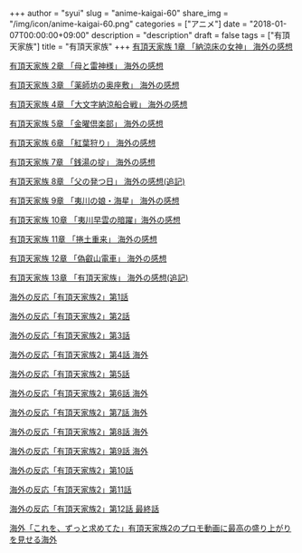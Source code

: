 +++
author = "syui"
slug = "anime-kaigai-60"
share_img = "/img/icon/anime-kaigai-60.png"
categories = ["アニメ"]
date = "2018-01-07T00:00:00+09:00"
description = "description"
draft = false
tags = ["有頂天家族"]
title = "有頂天家族"
+++
<a href="http://blog.livedoor.jp/kaigai_no/archives/30181049.html" rel="nofollow" target="_blank" title="有頂天家族 1章 「納涼床の女神」 海外の感想">有頂天家族 1章 「納涼床の女神」 海外の感想</a>

<a href="http://blog.livedoor.jp/kaigai_no/archives/30470413.html" rel="nofollow" target="_blank" title="有頂天家族 2章 「母と雷神様」 海外の感想">有頂天家族 2章 「母と雷神様」 海外の感想</a>

<a href="http://blog.livedoor.jp/kaigai_no/archives/30724462.html" rel="nofollow" target="_blank" title="有頂天家族 3章 「薬師坊の奥座敷」 海外の感想">有頂天家族 3章 「薬師坊の奥座敷」 海外の感想</a>

<a href="http://blog.livedoor.jp/kaigai_no/archives/30975254.html" rel="nofollow" target="_blank" title="有頂天家族 4章 「大文字納涼船合戦」 海外の感想">有頂天家族 4章 「大文字納涼船合戦」 海外の感想</a>

<a href="http://blog.livedoor.jp/kaigai_no/archives/31264196.html" rel="nofollow" target="_blank" title="有頂天家族 5章 「金曜倶楽部」 海外の感想">有頂天家族 5章 「金曜倶楽部」 海外の感想</a>

<a href="http://blog.livedoor.jp/kaigai_no/archives/31535072.html" rel="nofollow" target="_blank" title="有頂天家族 6章 「紅葉狩り」 海外の感想">有頂天家族 6章 「紅葉狩り」 海外の感想</a>

<a href="http://blog.livedoor.jp/kaigai_no/archives/31792877.html" rel="nofollow" target="_blank" title="有頂天家族 7章 「銭湯の掟」 海外の感想">有頂天家族 7章 「銭湯の掟」 海外の感想</a>

<a href="http://blog.livedoor.jp/kaigai_no/archives/32067692.html" rel="nofollow" target="_blank" title="有頂天家族 8章 「父の発つ日」 海外の感想(追記)">有頂天家族 8章 「父の発つ日」 海外の感想(追記)</a>

<a href="http://blog.livedoor.jp/kaigai_no/archives/32366749.html" rel="nofollow" target="_blank" title="有頂天家族 9章 「夷川の娘・海星」 海外の感想">有頂天家族 9章 「夷川の娘・海星」 海外の感想</a>

<a href="http://blog.livedoor.jp/kaigai_no/archives/32654487.html" rel="nofollow" target="_blank" title="有頂天家族 10章 「夷川早雲の暗躍」海外の感想">有頂天家族 10章 「夷川早雲の暗躍」海外の感想</a>

<a href="http://blog.livedoor.jp/kaigai_no/archives/33005178.html" rel="nofollow" target="_blank" title="有頂天家族 11章 「捲土重来」 海外の感想">有頂天家族 11章 「捲土重来」 海外の感想</a>

<a href="http://blog.livedoor.jp/kaigai_no/archives/33255165.html" rel="nofollow" target="_blank" title="有頂天家族 12章 「偽叡山電車」 海外の感想">有頂天家族 12章 「偽叡山電車」 海外の感想</a>

<a href="http://blog.livedoor.jp/kaigai_no/archives/33496402.html" rel="nofollow" target="_blank" title="有頂天家族 13章 「有頂天家族」 海外の感想(追記)">有頂天家族 13章 「有頂天家族」 海外の感想(追記)</a>

<a href="http://honyakutyuihou.hatenablog.com/entry/2017/04/10/120232" rel="nofollow" target="_blank" title="海外の反応「有頂天家族2」第1話">海外の反応「有頂天家族2」第1話</a>

<a href="http://honyakutyuihou.hatenablog.com/entry/2017/04/17/115052" rel="nofollow" target="_blank" title="海外の反応「有頂天家族2」第2話">海外の反応「有頂天家族2」第2話</a>

<a href="http://honyakutyuihou.hatenablog.com/entry/2017/04/24/111014" rel="nofollow" target="_blank" title="海外の反応「有頂天家族2」第3話">海外の反応「有頂天家族2」第3話</a>

<a href="http://honyakutyuihou.hatenablog.com/entry/2017/05/01/102413" rel="nofollow" target="_blank" title="海外の反応「有頂天家族2」第4話 海外">海外の反応「有頂天家族2」第4話 海外</a>

<a href="http://honyakutyuihou.hatenablog.com/entry/2017/05/08/103506" rel="nofollow" target="_blank" title="海外の反応「有頂天家族2」第5話">海外の反応「有頂天家族2」第5話</a>

<a href="http://honyakutyuihou.hatenablog.com/entry/2017/05/16/114503" rel="nofollow" target="_blank" title="海外の反応「有頂天家族2」第6話 海外">海外の反応「有頂天家族2」第6話 海外</a>

<a href="http://honyakutyuihou.hatenablog.com/entry/2017/05/22/113328" rel="nofollow" target="_blank" title="海外の反応「有頂天家族2」第7話 海外">海外の反応「有頂天家族2」第7話 海外</a>

<a href="http://honyakutyuihou.hatenablog.com/entry/2017/05/29/095245" rel="nofollow" target="_blank" title="海外の反応「有頂天家族2」第8話 海外">海外の反応「有頂天家族2」第8話 海外</a>

<a href="http://honyakutyuihou.hatenablog.com/entry/2017/06/05/095157" rel="nofollow" target="_blank" title="海外の反応「有頂天家族2」第9話 海外">海外の反応「有頂天家族2」第9話 海外</a>

<a href="http://honyakutyuihou.hatenablog.com/entry/2017/06/12/101621" rel="nofollow" target="_blank" title="海外の反応「有頂天家族2」第10話">海外の反応「有頂天家族2」第10話</a>

<a href="http://honyakutyuihou.hatenablog.com/entry/2017/06/19/104412" rel="nofollow" target="_blank" title="海外の反応「有頂天家族2」第11話">海外の反応「有頂天家族2」第11話</a>

<a href="http://honyakutyuihou.hatenablog.com/entry/2017/06/26/101149" rel="nofollow" target="_blank" title="海外の反応「有頂天家族2」第12話 最終話">海外の反応「有頂天家族2」第12話 最終話</a>

<a href="http://www.kattobi-japan.com/archives/11393656.html" rel="nofollow" target="_blank" title="海外「これを、ずっと求めてた」有頂天家族2のプロモ動画に最高の盛り上がりを見せる海外">海外「これを、ずっと求めてた」有頂天家族2のプロモ動画に最高の盛り上がりを見せる海外</a>
